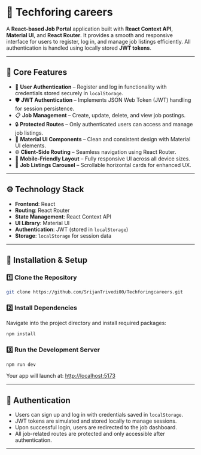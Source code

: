 # 🚀 Techforing careers

A **React-based Job Portal** application built with **React Context API**, **Material UI**, and **React Router**. It provides a smooth and responsive interface for users to register, log in, and manage job listings efficiently. All authentication is handled using locally stored **JWT tokens**.

---

## 🔑 Core Features

- 🔐 **User Authentication** – Register and log in functionality with credentials stored securely in `localStorage`.
- 🛡️ **JWT Authentication** – Implements JSON Web Token (JWT) handling for session persistence.
- 📋 **Job Management** – Create, update, delete, and view job postings.
- 🔒 **Protected Routes** – Only authenticated users can access and manage job listings.
- 🎨 **Material UI Components** – Clean and consistent design with Material UI elements.
- 🌐 **Client-Side Routing** – Seamless navigation using React Router.
- 📱 **Mobile-Friendly Layout** – Fully responsive UI across all device sizes.
- 🧾 **Job Listings Carousel** – Scrollable horizontal cards for enhanced UX.

---

## ⚙️ Technology Stack

- **Frontend**: React  
- **Routing**: React Router  
- **State Management**: React Context API  
- **UI Library**: Material UI  
- **Authentication**: JWT (stored in `localStorage`)  
- **Storage**: `localStorage` for session data  

---

## 🚀 Installation & Setup

### 1️⃣ Clone the Repository

```bash
git clone https://github.com/SrijanTrivedi00/Techforingcareers.git
```

### 2️⃣ Install Dependencies

Navigate into the project directory and install required packages:

```bash
npm install
```

### 3️⃣ Run the Development Server

```bash
npm run dev
```

Your app will launch at: [http://localhost:5173](http://localhost:5173)

---

## 🔐 Authentication

- Users can sign up and log in with credentials saved in `localStorage`.
- JWT tokens are simulated and stored locally to manage sessions.
- Upon successful login, users are redirected to the job dashboard.
- All job-related routes are protected and only accessible after authentication.

---

